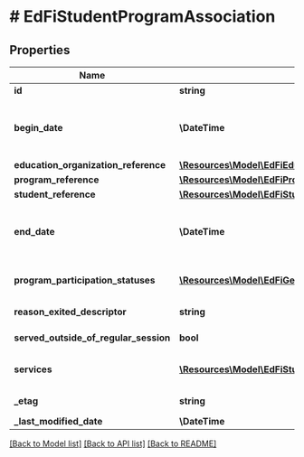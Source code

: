 # # EdFiStudentProgramAssociation

## Properties

Name | Type | Description | Notes
------------ | ------------- | ------------- | -------------
**id** | **string** |  | [optional]
**begin_date** | **\DateTime** | The earliest date the student is involved with the program. Typically, this is the date the student becomes eligible for the program.  Note: Date interpretation may vary. Ed-Fi recommends inclusive dates, but states may define dates as inclusive or exclusive. For calculations, align with local guidelines. |
**education_organization_reference** | [**\Resources\Model\EdFiEducationOrganizationReference**](EdFiEducationOrganizationReference.md) |  |
**program_reference** | [**\Resources\Model\EdFiProgramReference**](EdFiProgramReference.md) |  |
**student_reference** | [**\Resources\Model\EdFiStudentReference**](EdFiStudentReference.md) |  |
**end_date** | **\DateTime** | The month, day, and year on which the student exited the program or stopped receiving services.  Note: Date interpretation may vary. Ed-Fi recommends inclusive dates, but states may define dates as inclusive or exclusive. For calculations, align with local guidelines. | [optional]
**program_participation_statuses** | [**\Resources\Model\EdFiGeneralStudentProgramAssociationProgramParticipationStatus[]**](EdFiGeneralStudentProgramAssociationProgramParticipationStatus.md) | An unordered collection of generalStudentProgramAssociationProgramParticipationStatuses. The status of the student&#39;s program participation. | [optional]
**reason_exited_descriptor** | **string** | The reason the student left the program within a school or district. | [optional]
**served_outside_of_regular_session** | **bool** | Indicates whether the student received services during the summer session or between sessions. | [optional]
**services** | [**\Resources\Model\EdFiStudentProgramAssociationService[]**](EdFiStudentProgramAssociationService.md) | An unordered collection of studentProgramAssociationServices. Indicates the service(s) being provided to the student by the program. | [optional]
**_etag** | **string** | A unique system-generated value that identifies the version of the resource. | [optional]
**_last_modified_date** | **\DateTime** | The date and time the resource was last modified. | [optional]

[[Back to Model list]](../../README.md#models) [[Back to API list]](../../README.md#endpoints) [[Back to README]](../../README.md)
